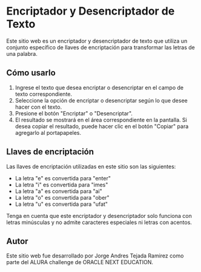 # Encriptador y Desencriptador de Texto

Este sitio web es un encriptador y desencriptador de texto que utiliza un conjunto específico de llaves de encriptación para transformar las letras de una palabra.

## Cómo usarlo

1. Ingrese el texto que desea encriptar o desencriptar en el campo de texto correspondiente.
2. Seleccione la opción de encriptar o desencriptar según lo que desee hacer con el texto.
3. Presione el botón "Encriptar" o "Desencriptar".
4. El resultado se mostrará en el área correspondiente en la pantalla. Si desea copiar el resultado, puede hacer clic en el botón "Copiar" para agregarlo al portapapeles.

## Llaves de encriptación

Las llaves de encriptación utilizadas en este sitio son las siguientes:

- La letra "e" es convertida para "enter"
- La letra "i" es convertida para "imes"
- La letra "a" es convertida para "ai"
- La letra "o" es convertida para "ober"
- La letra "u" es convertida para "ufat"

Tenga en cuenta que este encriptador y desencriptador solo funciona con letras minúsculas y no admite caracteres especiales ni letras con acentos.

## Autor

Este sitio web fue desarrollado por Jorge Andres Tejada Ramirez como parte del ALURA challenge de ORACLE NEXT EDUCATION.
